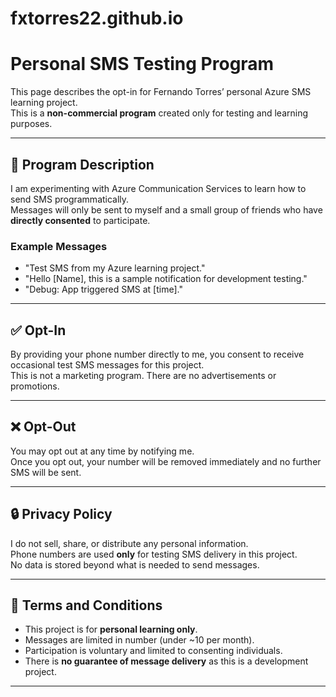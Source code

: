 # fxtorres22.github.io

# Personal SMS Testing Program

This page describes the opt-in for Fernando Torres’ personal Azure SMS learning project.  
This is a **non-commercial program** created only for testing and learning purposes.  

---

## 📌 Program Description
I am experimenting with Azure Communication Services to learn how to send SMS programmatically.  
Messages will only be sent to myself and a small group of friends who have **directly consented** to participate.  

### Example Messages
- "Test SMS from my Azure learning project."
- "Hello [Name], this is a sample notification for development testing."
- "Debug: App triggered SMS at [time]."

---

## ✅ Opt-In
By providing your phone number directly to me, you consent to receive occasional test SMS messages for this project.  
This is not a marketing program. There are no advertisements or promotions.  

---

## ❌ Opt-Out
You may opt out at any time by notifying me.  
Once you opt out, your number will be removed immediately and no further SMS will be sent.  

---

## 🔒 Privacy Policy
I do not sell, share, or distribute any personal information.  
Phone numbers are used **only** for testing SMS delivery in this project.  
No data is stored beyond what is needed to send messages.  

---

## 📄 Terms and Conditions
- This project is for **personal learning only**.  
- Messages are limited in number (under ~10 per month).  
- Participation is voluntary and limited to consenting individuals.  
- There is **no guarantee of message delivery** as this is a development project.  

---
